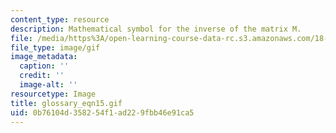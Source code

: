 ```yaml
---
content_type: resource
description: Mathematical symbol for the inverse of the matrix M.
file: /media/https%3A/open-learning-course-data-rc.s3.amazonaws.com/18-013a-calculus-with-applications-spring-2005/0b76104d358254f1ad229fbb46e91ca5_glossary_eqn15.gif
file_type: image/gif
image_metadata:
  caption: ''
  credit: ''
  image-alt: ''
resourcetype: Image
title: glossary_eqn15.gif
uid: 0b76104d-3582-54f1-ad22-9fbb46e91ca5
---
```

